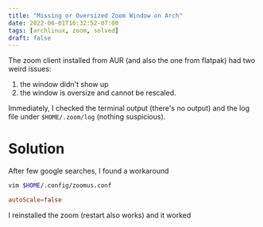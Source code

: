 ```yaml
---
title: "Missing or Oversized Zoom Window on Arch"
date: 2022-06-01T16:32:52-07:00
tags: [archlinux, zoom, solved]
draft: false
---
```


The zoom client installed from AUR (and also the one from flatpak) had two weird issues:

1. the window didn't show up
2. the window is oversize and cannot be rescaled.<!--more-->


Immediately, I checked the terminal output (there's no output) and the log file under `$HOME/.zoom/log` (nothing suspicious).

# Solution
After few google searches, I found a workaround

```sh
vim $HOME/.config/zoomus.conf
```

```toml
autoScale=false
```

I reinstalled the zoom (restart also works) and it worked
